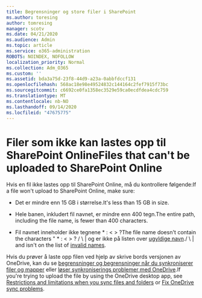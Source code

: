 ```yaml
---
title: Begrensninger og store filer i SharePoint
ms.author: toresing
author: tomresing
manager: scotv
ms.date: 04/21/2020
ms.audience: Admin
ms.topic: article
ms.service: o365-administration
ROBOTS: NOINDEX, NOFOLLOW
localization_priority: Normal
ms.collection: Adm_O365
ms.custom: ''
ms.assetid: bda3a75d-23f8-44d9-a23a-0abbfdccf131
ms.openlocfilehash: 568ac18e98e49524832c144164c2fef7915f73bc
ms.sourcegitcommit: c6692ce0fa1358ec3529e59ca0ecdfdea4cdc759
ms.translationtype: MT
ms.contentlocale: nb-NO
ms.lasthandoff: 09/14/2020
ms.locfileid: "47675775"
---
```

# <a name="files-that-cant-be-uploaded-to-sharepoint-online"></a><span data-ttu-id="d8ebb-102">Filer som ikke kan lastes opp til SharePoint Online</span><span class="sxs-lookup"><span data-stu-id="d8ebb-102">Files that can't be uploaded to SharePoint Online</span></span>

<span data-ttu-id="d8ebb-103">Hvis en fil ikke lastes opp til SharePoint Online, må du kontrollere følgende:</span><span class="sxs-lookup"><span data-stu-id="d8ebb-103">If a file won't upload to SharePoint Online, make sure:</span></span>
  
- <span data-ttu-id="d8ebb-104">Det er mindre enn 15 GB i størrelse.</span><span class="sxs-lookup"><span data-stu-id="d8ebb-104">It's less than 15 GB in size.</span></span>
    
- <span data-ttu-id="d8ebb-105">Hele banen, inkludert fil navnet, er mindre enn 400 tegn.</span><span class="sxs-lookup"><span data-stu-id="d8ebb-105">The entire path, including the file name, is fewer than 400 characters.</span></span>
    
- <span data-ttu-id="d8ebb-106">Fil navnet inneholder ikke tegnene \* : \< \> ?</span><span class="sxs-lookup"><span data-stu-id="d8ebb-106">The file name doesn't contain the characters " \* : \< \> ?</span></span> <span data-ttu-id="d8ebb-107">/ \ | og er ikke på listen over [ugyldige navn](https://go.microsoft.com/fwlink/?linkid=866430).</span><span class="sxs-lookup"><span data-stu-id="d8ebb-107">/ \ | and isn't on the list of [invalid names](https://go.microsoft.com/fwlink/?linkid=866430).</span></span>
    
<span data-ttu-id="d8ebb-108">Hvis du prøver å laste opp filen ved hjelp av skrive bords versjonen av OneDrive, kan du se [begrensninger og begrensninger når du synkroniserer filer og mapper](httpsbv://go.microsoft.com/fwlink/p/?LinkID=717734) eller [løser synkroniserings problemer med OneDrive](https://go.microsoft.com/fwlink/?linkid=866431).</span><span class="sxs-lookup"><span data-stu-id="d8ebb-108">If you're trying to upload the file by using the OneDrive desktop app, see [Restrictions and limitations when you sync files and folders](httpsbv://go.microsoft.com/fwlink/p/?LinkID=717734) or [Fix OneDrive sync problems](https://go.microsoft.com/fwlink/?linkid=866431).</span></span>
  

